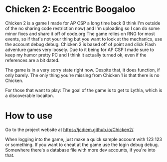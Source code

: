 # Chicken 2: Eccentric Boogaloo #  
Chicken 2 is a game I made for AP CSP a long time back (I think I'm outside of the no sharing code restriction now) and I'm uploading so I can do some minor fixes and share it off of code.org The game relies on RNG for most events, so if that's not your thing but you want to look at the mechanics, use the account debug debug. Chicken 2 is based off of point and click Flash adventure games very loosely. Due to it being for AP CSP I made sure to keep my humor pretty PC and I think it actually turned ok, even if the references are a bit dated.
  
The game is in a very sorry state right now. Despite that, it does function, if only barely. The only thing you're missing from Chicken 1 is that there is no Chicken. 

For those that want to play: The goal of the game is to get to Lythia, which is a discoverable locaiton.
# How to use #  
Go to the project website at https://jcdiem.github.io/Chicken2/.  

When logging into the game, just make a quick sample account with 123 123 or something. If you want to cheat at the game use the login debug debug. Somewhere there's a database file with more dev accounts, if you're into that.

